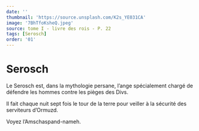 ```yaml
---
date: ''
thumbnail: 'https://source.unsplash.com/K2s_YE031CA'
image: '7BhTfoKsheQ.jpeg'
source: tome I - livre des rois - P. 22
tags: [Serosch]
order: '01'
---
```


# Serosch

Le Serosch est, dans la mythologie persane, l’ange spécialement chargé de défendre les hommes contre les pièges des Divs.

Il fait chaque nuit sept fois le tour de la terre pour veiller à la sécurité des serviteurs d’Ormuzd.

Voyez l’Amschaspand-nameh.
